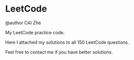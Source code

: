 LeetCode
========
@author CAI Zhe

My LeetCode practice code.

Here I attached my solutions to all 150 LeetCode questions.

Feel free to contact me if you have better solutions.
